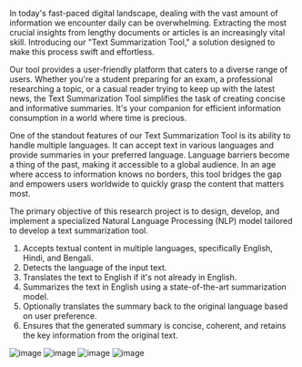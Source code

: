 In today's fast-paced digital landscape, dealing with the vast amount of information we encounter daily can be overwhelming. 
Extracting the most crucial insights from lengthy documents or articles is an increasingly vital skill. 
Introducing our "Text Summarization Tool," a solution designed to make this process swift and effortless.

Our tool provides a user-friendly platform that caters to a diverse range of users. Whether you're a student preparing for an exam, a professional researching a topic, or a casual reader trying to keep up with the latest news, the Text Summarization Tool simplifies the task of creating concise and informative summaries. 
It's your companion for efficient information consumption in a world where time is precious.

One of the standout features of our Text Summarization Tool is its ability to handle multiple languages. 
It can accept text in various languages and provide summaries in your preferred language. 
Language barriers become a thing of the past, making it accessible to a global audience.
In an age where access to information knows no borders, this tool bridges the gap and empowers users worldwide to quickly grasp the content that matters most.

The primary objective of this research project is to design, develop, and implement a specialized Natural Language Processing (NLP) model tailored to  develop a text summarization tool.

1. Accepts textual content in multiple languages, specifically English, Hindi, and Bengali.
2. Detects the language of the input text.
3. Translates the text to English if it's not already in English.
4. Summarizes the text in English using a state-of-the-art summarization model.
5. Optionally translates the summary back to the original language based on user preference.
6. Ensures that the generated summary is concise, coherent, and retains the key information from the original text.



![image](https://github.com/mohitpandey15/TextSummariszer/assets/97823182/1dbd4d08-9bce-44da-9e25-e1b9a3af604a)
![image](https://github.com/mohitpandey15/TextSummariszer/assets/97823182/05e18471-4a5e-46d8-891d-716a74f7139d)
![image](https://github.com/mohitpandey15/TextSummariszer/assets/97823182/b0b13020-8a33-43c0-b557-9aa0aba88551)
![image](https://github.com/mohitpandey15/TextSummariszer/assets/97823182/7975d5cf-bec4-426a-b3a7-6e2c0c988937)
